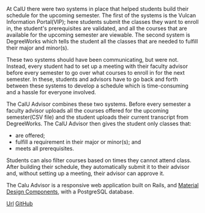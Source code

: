 At CalU there were two systems in place that helped students build their schedule for the upcoming semester. The first of the systems is the Vulcan Information Portal(VIP); here students submit the classes they want to enroll in, the student's prerequisites are validated, and all the courses that are available for the upcoming semester are viewable. The second system is DegreeWorks which tells the student all the classes that are needed to fulfill their major and minor(s).

These two systems should have been communicating, but were not. Instead, every student had to set up a meeting with their faculty advisor before every semester to go over what courses to enroll in for the next semester. In these, students and advisors have to go back and forth between these systems to develop a schedule which is time-consuming and a hassle for everyone involved.

The CalU Advisor combines these two systems. Before every semester a faculty advisor uploads all the courses offered for the upcoming semester(CSV file) and the student uploads their current transcript from DegreeWorks. The CalU Advisor then gives the student only classes that:

-   are offered;
-   fulfill a requirement in their major or minor(s); and
-   meets all prerequisites.

Students can also filter courses based on times they cannot attend class. After building their schedule, they automatically submit it to their advisor and, without setting up a meeting, their advisor can approve it.

The Calu Advisor is a responsive web application built on Rails, and [Material Design Components](https://github.com/material-components/material-components-web), with a PostgreSQL database.


[Url](https://calu-advisor.herokuapp.com)
[GitHub](https://github.com/npezza93/calu_class_scheduler)

